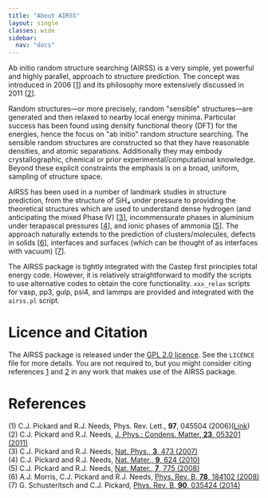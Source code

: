 ```yaml
---
title: "About AIRSS"
layout: single
classes: wide
sidebar:
  nav: "docs"
---
```


Ab initio random structure searching (AIRSS) is a very simple, yet powerful and highly parallel, approach to structure prediction. The concept was introduced in 2006 [[1]] and its philosophy more extensively discussed in 2011 [[2]].

Random structures—or more precisely, random "sensible" structures—are generated and then relaxed to nearby local energy minima. Particular success has been found using density functional theory (DFT) for the energies, hence the focus on "ab initio" random structure searching. The sensible random structures are constructed so that they have reasonable densities, and atomic separations. Additionally they may embody crystallographic, chemical or prior experimental/computational knowledge. Beyond these explicit constraints the emphasis is on a broad, uniform, sampling of structure space.

AIRSS has been used in a number of landmark studies in structure prediction, from the structure of SiH₄ under pressure to providing the theoretical structures which are used to understand dense hydrogen (and anticipating the mixed Phase IV) [[3]], incommensurate phases in aluminium under terapascal pressures [[4]], and ionic phases of ammonia [[5]]. The approach naturally extends to the prediction of clusters/molecules, defects in solids [[6]], interfaces and surfaces (which can be thought of as interfaces with vacuum) [[7]].

The AIRSS package is tightly integrated with the Castep first principles total energy code. However, it is relatively straightforward to modify the scripts to use alternative codes to obtain the core functionality. `xxx_relax` scripts for vasp, pp3, gulp, psi4, and lammps are provided and integrated with the `airss.pl` script.

Licence and Citation
====================

The AIRSS package is released under the [GPL 2.0 licence](https://www.gnu.org/licenses/gpl-2.0.html). See the `LICENCE` file for more details. You are not required to, but you might consider citing references [1] and [2] in any work that makes use of the AIRSS package.

References
==========

(1) C.J. Pickard and R.J. Needs, Phys. Rev. Lett., **97**, 045504 (2006)([Link](https://doi.org/10.1103/PhysRevLett.97.045504))  
(2) C.J. Pickard and R.J. Needs, [J. Phys.: Condens. Matter, **23**, 053201 (2011)](https://doi.org/10.1088/0953-8984/23/5/053201)  
(3) C.J. Pickard and R.J. Needs, [Nat. Phys., **3**, 473 (2007)](https://doi.org/10.1038/nphys625)  
(4) C.J. Pickard and R.J. Needs, [Nat. Mater., **9**, 624 (2010)](https://doi.org/10.1038/nmat2796)  
(5) C.J. Pickard and R.J. Needs, [Nat. Mater., **7**, 775 (2008)](https://doi.org/10.1038/nmat2261)  
(6) A.J. Morris, C.J. Pickard and R.J. Needs, [Phys. Rev. B, **78**, 184102 (2008)](https://doi.org/10.1103/PhysRevB.78.184102)  
(7) G. Schusteritsch and C.J. Pickard, [Phys. Rev. B, **90**, 035424 (2014)](https://doi.org/10.1103/PhysRevB.90.035424) 

[1]: https://doi.org/10.1103/PhysRevLett.97.045504
[2]: https://doi.org/10.1088/0953-8984/23/5/053201
[3]: https://doi.org/10.1038/nphys625
[4]: https://doi.org/10.1038/nmat2796
[5]: https://doi.org/10.1038/nmat2261
[6]: https://doi.org/10.1103/PhysRevB.78.184102
[7]: https://doi.org/10.1103/PhysRevB.90.035424
